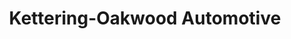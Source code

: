 ---
title: "Kettering-Oakwood Automotive"
url: /dayton/kettering-oakwood-automotive/
shop: car repair
---